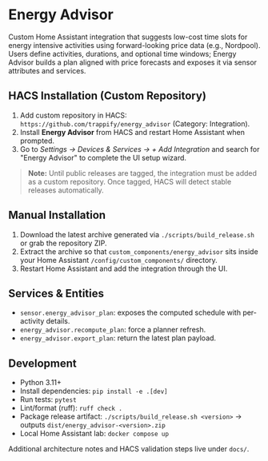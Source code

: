 # Energy Advisor

Custom Home Assistant integration that suggests low-cost time slots for energy intensive activities using forward-looking price data (e.g., Nordpool). Users define activities, durations, and optional time windows; Energy Advisor builds a plan aligned with price forecasts and exposes it via sensor attributes and services.

## HACS Installation (Custom Repository)

1. Add custom repository in HACS: `https://github.com/trappify/energy_advisor` (Category: Integration).
2. Install **Energy Advisor** from HACS and restart Home Assistant when prompted.
3. Go to *Settings → Devices & Services → + Add Integration* and search for "Energy Advisor" to complete the UI setup wizard.

> **Note:** Until public releases are tagged, the integration must be added as a custom repository. Once tagged, HACS will detect stable releases automatically.

## Manual Installation

1. Download the latest archive generated via `./scripts/build_release.sh` or grab the repository ZIP.
2. Extract the archive so that `custom_components/energy_advisor` sits inside your Home Assistant `/config/custom_components/` directory.
3. Restart Home Assistant and add the integration through the UI.

## Services & Entities

- `sensor.energy_advisor_plan`: exposes the computed schedule with per-activity details.
- `energy_advisor.recompute_plan`: force a planner refresh.
- `energy_advisor.export_plan`: return the latest plan payload.

## Development

- Python 3.11+
- Install dependencies: `pip install -e .[dev]`
- Run tests: `pytest`
- Lint/format (ruff): `ruff check .`
- Package release artifact: `./scripts/build_release.sh <version>` → outputs `dist/energy_advisor-<version>.zip`
- Local Home Assistant lab: `docker compose up`

Additional architecture notes and HACS validation steps live under `docs/`.
